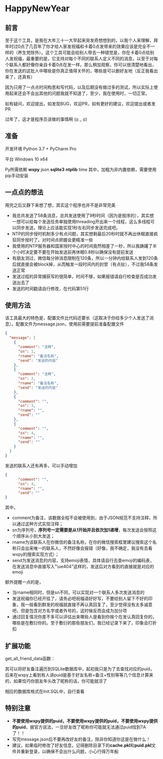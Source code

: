 # HappyNewYear

## 前言

至于这个工具，是我在大年三十一大早起来突发奇想想到的，以我个人来理解，拜年时过0点了几百年了你才给人家发祝福和卡着0点发带来的效果应该是完全不一样的（养生党除外）。这个工具可能会给别人带去一种错觉是，你在卡着0点给别人发祝福，最重要的是，它支持对每个不同的联系人定义不同的消息，以至于对每个联系人都好像你亲自卡着0点在发一样。那么稍加观察，你可以很清楚地看出，你在发送的这批人中哪些是你真正值得关怀的，哪些是可以删好友地（反正我看出来了，还真有）

因为只用了一点点时间构思和写代码，以及后期没有做过多的测试，所以实际上使用起来还会不会出其他的问题我就不知道了，至少，我在使用时，一切正常。

如有疑问，欢迎提出，如发现BUG，欢迎PR，如有更好的建议，欢迎提出或者发PR

过年了，这才是程序员该做的事情啊 (ಥ _ ಥ)

## 准备

开发环境 Python 3.7 + PyCharm Pro

平台 Windows 10 x64

Py所需依赖 **wxpy** json **sqlite3** **ntplib** time 其中，加粗为非内置依赖，需要使用pip手动安装

## 一点点的想法

用完之后又静下来想了想，其实这个程序也并不是非常完美

* 我总共发送了58条消息，总共发送使用了9秒时间（因为是按序的），其实想一想可以给每个发送任务单独使用threading开出来一个线程，这么多线程可以同步发送，理论上应该能实现1秒左右同步发送完成吧。
* NTP的同步授时机制多少有点问题，其实想剩最后20秒时就不再出休眠直接疯狂同步授时了，对时间点把握会更精准一些
* 我使用的NTP服务器和国家授时中心的时间竟然相差了一秒，所以我踌躇了半个小时决定要不要在开始发送前再休眠0.8秒以确保没有提前发送
* 有朋友测过，微信每分钟消息限制在120条，所以一分钟内给联系人发到120条后就直接会被block掉，从而触发一段时间内的封禁（有点扯），不过我58条发送正常
* 发送过程的异常捕获写的很简单，时间不够，如果报错请自行检查是否成功发送出去了
* 发送的时间戳请自行修改，在代码第51行

## 使用方法

该工具最大的特色是，配置文件比代码还要长（这取决于你给多少个人发送了消息）。配置文件为message.json，使用前需要提前准备配置文件
```json
{
  "message": [
    {
      "comment": "注释",
      "sn": 1,
      "rname": "备注名称",
      "send": "发送的内容"
    },
    {
      "comment": "注释",
      "sn": 2,
      "rname": "备注名称",
      "send": "发送的内容"
    },
    {
      "comment": "",
      "sn": 3,
      "rname": "",
      "send": ""
    },
    {
      "comment": "",
      "sn": 4,
      "rname": "",
      "send": ""
    }
  ]
}
```
发送的联系人还有再多，可以手动增加
```json
{
      "comment": "",
      "sn": 4,
      "rname": "",
      "send": ""
}
```
其中，
* comment为备注，该数据全程不会被使用到，由于JSON规范不支持注释，所以通过这种方式实现注释；
* sn为序列号，**序列号一定需要是从1开始并且依次加1递增**，每次发送会按照这个顺序从小到大发送；
* rname为该联系人在你微信的备注名称，在你的微信搜索框里建议搜索这个名称只会出来唯一的联系人，不然好像会报错（好像，我不确定，我没有去看wxpy的搜索实现方式）；
* send为发送消息的内容，支持emoji表情，具体请自行去查emoji的编码表，在发送消息中直接写入"\ue404"这样的，发送后对方看到的直接就是对应的emoji


额外提醒一点的是，
* 当rname相同时，但是sn不同，可以实现对一个联系人多次发送消息的
* 发送祝福你已经开挂了，请务必吧祝福语好好写，不要给别人留下不好的印象，我一般看到群发的祝福就直接不再认真回复了，至少觉得没有太多诚意吧，但是包含对方名字或者外号的，这时候反而会成为加分项
* 通过回复情况你差不多可以评估出来哪些人是看到你挨个在发认真回复你的，哪些是在敷衍你的。至于敷衍的那些朋友们，我已经记录下来了，印象会打折扣

## 扩展功能

get_all_friend_data函数：

其可以将好友备注遍历到SQLite数据库中，起初我只是为了去查找对应的puid，后来在wxpy上看到有人讲puid是基于好友名称+备注+性别等等几个信息计算来的，如果恰巧你朋友年头改了昵称的话，你可能就凉了

相应的数据库格式在Init.SQL中，自行查看

## 特别注意

* **不要使用wxpy提供的puid，不要使用wxpy提供的puid，不要使用wxpy提供的puid**，据官方说法，一旦好友改了昵称你可能就无法通过puid找到TA了！！
* 写完message.json后不要再改好友的备注，除非你知道你这是在做什么！
* 建议，如果临时修改了好友信息，记得删除目录下的**cache.pkl**和**puid.pkl**文件并重新登录，以确保不会出什么问题，小心行得万年船